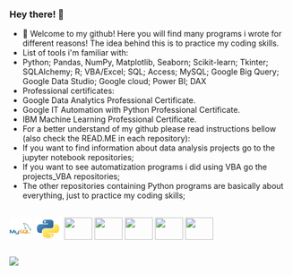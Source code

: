 ### Hey there! 🚀

- 📖 Welcome to my github! Here you will find many programs i wrote for different reasons! The idea behind this is to practice my coding skills.
- List of tools i'm familiar with:
- Python; Pandas, NumPy, Matplotlib, Seaborn; Scikit-learn; Tkinter; SQLAlchemy; R; VBA/Excel; SQL; Access; MySQL; Google Big Query; Google Data Studio; Google cloud; Power BI; DAX
- Professional certificates:
- Google Data Analytics Professional Certificate.
- Google IT Automation with Python Professional Certificate.
- IBM Machine Learning Professional Certificate.
- For a better understand of my github please read instructions bellow (also check the READ.ME in each repository):
- If you want to find information about data analysis projects go to the jupyter notebook repositories;
- If you want to see automatization programs i did using VBA go the projects_VBA repositories;
- The other repositories containing Python programs are basically about everything, just to practice my coding skills;

 <div>
</div>
  <div style="display: inline_block"><br>
  <img align="center" alt="will-MySQL" height="40" width="40" src="https://raw.githubusercontent.com/devicons/devicon/master/icons/mysql/mysql-original-wordmark.svg">
  <img align="center" alt="will-Python" height="40" width="50" src="https://raw.githubusercontent.com/devicons/devicon/master/icons/python/python-original.svg">  
  <img align="center" alt"will-Jupyter" height="40" width="50" src="https://cdn.jsdelivr.net/gh/devicons/devicon/icons/jupyter/jupyter-original-wordmark.svg" />
  <img align="center" alt"will-R" height="40" width="50" src="https://cdn.jsdelivr.net/gh/devicons/devicon/icons/r/r-original.svg" />
  <img align="center" alt"will-R" height="40" width="50" src="https://cdn.jsdelivr.net/gh/devicons/devicon/icons/pandas/pandas-original-wordmark.svg" />
  <img align="center" alt"will-R" height="40" width="50" src="https://cdn.jsdelivr.net/gh/devicons/devicon/icons/numpy/numpy-original.svg" />
  <img align="center" alt"will-R" height="40" width="50" src="https://cdn.jsdelivr.net/gh/devicons/devicon/icons/googlecloud/googlecloud-original.svg" />
 

   
</div>
  
  ##
  <div> 
  <a href="https://www.linkedin.com/in/william-cezar-726885143/" target="_blank"><img src="https://img.shields.io/badge/-LinkedIn-%230077B5?style=for-the-badge&logo=linkedin&logoColor=white" target="_blank"></a>  
</div>
